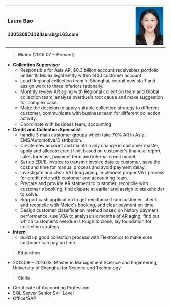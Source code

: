 <table>
<tr>
<td style="width: 80%">
<h3><strong>Laura Bao</strong><h3>
<p style="font-size:14px">
13052080119<strong>|</strong>laurab@163.com
</p>
</td>
<td>
<img src="people_resize.png" alt="people_resize" title="my photo"/>
</td>
</tr>
</table>

> **Molex (2015.07 ~ Present)**

  - **Collection Supervisor**
    - Responsible for Asia AR, $0.3 billion account receivables portfolio under 10 Molex legal entity within 1400 customer account. 
    - Lead Regional collection team in Shanghai, recruit new staff and assign work to three inferiors rationally.
    - Monthly review AR aging with Regional collection team and Global collection team, analyse overdue's root cause and make suggestion for complex case.
    - Make the desicion to apply suitable collection strategy to different customer, communicate with business team for different collection activity.
    - Coordinate with business team, accounting
  - **Credit and Collection Specialist**
    - handle 3 main customer groups which take 70% AR in Asia, EMS/Automotive/Distribution.
    - Create new account and maintain any change in customer master, apply and allocate credit limit based on customer's financial report, sales forecast, payment term and internal credit model. 
    - Set up EDI/E-invoice to transmit invoice data to customer, save the cost and time for manual process and avoid payment delay.
    - Investigate and clear VAT long aging, implement proper VAT process for credit note with customer and accounting team.
    - Prepare and provide AR statment to customer, reconcile with customer's booking, find dispute at earlier and assign to stakeholder to solve.
    - Support cash application to get remittance from customer, check and reconcile with Molex's booking, and clear payment on time.
    - Design customer classification method based on history payment performance, use VBA to analyse six months of AR aging, find out which customer's overdue is tough to close, lay foundation for collection strategy.
  - **Intern**
    - build up good collection process with Flextronics to make sure customer can pay on time.

> **Education**

- 2013.09 ~ 2016.03, Master in Management Science and Engineering, University of Shanghai for Science and Technology

> **Skills**

- Certificate of Accounting Profession
- SQL Server Senior Skill Level
- Office/SAP
